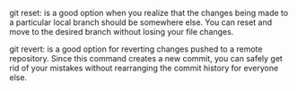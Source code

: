 git reset:
is a good option when you realize that the changes being made to a particular local branch should be somewhere else. 
You can reset and move to the desired branch without losing your file changes.

git revert:
is a good option for reverting changes pushed to a remote repository. 
Since this command creates a new commit, you can safely get rid of your mistakes without rearranging the commit history for everyone else.
